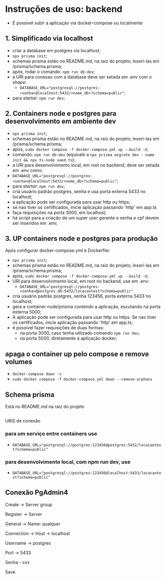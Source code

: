# Instruções de uso: backend

- É possível subir a aplicação via docker-compose ou localmente

## 1. Simplificado via localhost

- criar a database em postgres via localhost;
- `npx prisma init`;
- schemas prisma estão no README.md, na raiz do projeto; inseri-las em /prisma/schema.prisma;
- após, rodar o comando: `npm run db:dev`;
- a URI para conexao com a database deve ser setada em .env com o *shape*:
  - `DATABASE_URL="postgresql://postgres:<senha>@localhost:5432/<nome_db>?schema=public"`;
- para *startar*: `npm run dev`;

## 2. Containers node e postgres para desenvolvimento em ambiente dev

- `npx prisma init`;
- schemas prisma estão no README.md, na raiz do projeto; inseri-las em /prisma/schema.prisma;
- após, `sudo docker compose -f docker-compose.yml up --build -d`;
- comando: `npm run db:dev` (equivale a `npx prisma migrate dev --name init && npx ts-node seed.ts`);
- a URI para desenvolvimento local, em root no backend, deve ser setada em .env como:
- `DATABASE_URL="postgresql://postgres:<senha>@localhost:5433/<nome_db>?schema=public"`;
- para *startar*: `npm run dev`;
- cria usuário padrão postgres, senha e usa porta externa 5433 no localhost;
- a aplicação pode ser configurada para usar http ou https;
- se nao tiver os certificados, inicie aplicação passando 'http' em app.ts
- faça requisições na porta 3000, em localhost;
- há script para a criação de um super user gerente e senha e cpf devem ser inseridos em .env;

## 3. UP containers node e postgres para produção

Após configurar docker-compose.yml e Dockerfile:

- `npx prisma init`;
- schemas prisma estão no README.md, na raiz do projeto; inseri-las em /prisma/schema.prisma;
- após, `sudo docker compose -f docker-compose.yml up --build -d`;
- URI para desenvolvimento local, em root no backend, use em .env:
  - `DATABASE_URL="postgresql://postgres:<senha>@postgres_db:5432/locacaotest?schema=public"`
- cria usuário padrão postgres, senha 123456, porta externa 5433 no localhost;
- gera a container node/prisma contendo a aplicação, escutando na porta externa 5000;
- A aplicação pode ser configurada para usar http ou https. Se nao tiver os certificados, inicie aplicação passando 'http' em app.ts;
- é possível fazer requisições de duas formas:
  - na porta 3000, caso tenha utilizado comando `npm run dev`;
  - na porta 5000, diretamente à aplicação docker;

## apaga o container up pelo compose e remove volumes

- `docker-compose down -v`
- `sudo docker compose -f docker-compose.yml down --remove-orphans`

## Schema prisma

Está no README.md na raiz do projeto

##

URIS de conexão

### para um serviço entre containers use

- `DATABASE_URL="postgresql://postgres:123456@postgres:5432/locacaotest?schema=public"`

### para desenvolvimento local, com npm run dev, use

- `DATABASE_URL="postgresql://postgres:123456@localhost:5433/locacaotest?schema=public"`

## Conexão PgAdmin4

Create -> Server group

Register -> Server

General -> Name: qualquer

Connection -> Host -> localhost

Username -> postgres

Port -> 5433

Senha - xxx

Save
